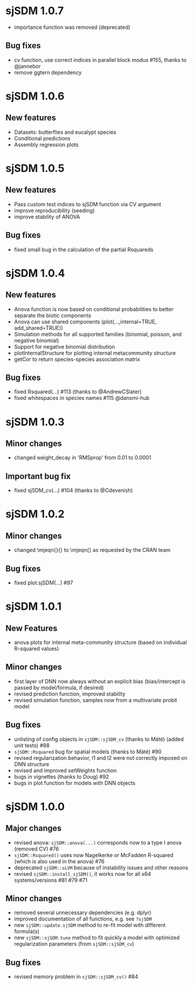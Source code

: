 # sjSDM 1.0.7

* importance function was removed (deprecated)

## Bug fixes
* cv function, use correct indices in parallel block modus #155, thanks to @jannebor
* remove ggtern dependency


# sjSDM 1.0.6
## New features
* Datasets: butterflies and eucalypt species
* Conditional predictions
* Assembly regression plots


# sjSDM 1.0.5
## New features
* Pass custom test indices to sjSDM function via CV argument
* improve reproducibility (seeding)
* improve stability of ANOVA

## Bug fixes
* fixed small bug in the calculation of the partial Rsquareds

# sjSDM 1.0.4
## New features

* Anova function is now based on conditional probabilities to better separate 
  the biotic components
* Anova can use shared components (plot(...,internal=TRUE, add_shared=TRUE))
* Simulation methods for all supported families (binomial, poisson, and
  negative binomial)
* Support for negative binomial distribution
* plotInternalStructure for plotting internal metacommunity structure
* getCor to return species-species association matrix


## Bug fixes

* fixed Rsquared(...) #113 (thanks to @AndrewCSlater)
* fixed whitespaces in species names #115 @dansmi-hub

# sjSDM 1.0.3
## Minor changes

* changed weight_decay in 'RMSprop' from 0.01 to 0.0001 

## Important bug fix

* fixed sjSDM_cv(...) #104 (thanks to @Cdevenish)



# sjSDM 1.0.2
## Minor changes
* changed \mjeqn{}{} to \mjeqn{} as requested by the CRAN team

## Bug fixes

* fixed plot.sjSDM(...) #97



# sjSDM 1.0.1

## New Features

* anova plots for internal meta-community structure (based on individual R-squared values)

## Minor changes

* first layer of DNN now always without an explicit bias (bias/intercept is passed by model/formula, if desired)
* revised prediction function, improved stability
* revised simulation function, samples now from a multivariate probit model

## Bug fixes

* unlisting of config objects in `sjSDM::sjSDM_cv` (thanks to Máté) (added unit tests)  #88
* `sjSDM::Rsquared` bug for spatial models (thanks to Máté) #90
* revised regularization behavior, l1 and l2 were not correctly imposed on DNN structure
* revised and improved setWeights function
* bugs in vignettes (thanks to Doug) #92
* bugs in plot function for models with DNN objects




# sjSDM 1.0.0

## Major changes

* revised anova: `sjSDM::anova(...)` corresponds now to a type I anova (removed CV) #76
* `sjSDM::Rsquared()` uses now Nagelkerke or McFadden R-squared (which is also used in the anova) #76
* deprecated `sjSDM::sLVM` because of instability issues and other reasons
* revised `sjSDM::install_sjSDM()`, it works now for all x64 systems/versions #81 #79 #71

## Minor changes

* removed several unnecessary dependencies (e.g. dplyr)
* improved documentation of all functions, e.g. see `?sjSDM`
* new `sjSDM::update.sjSDM` method to re-fit model with different formula(s)
* new `sjSDM::sjSDM.tune` method to fit quickly a model with optimized regularization parameters (from `sjSDM::sjSDM_cv`)

## Bug fixes

* revised memory problem in `sjSDM::sjSDM_cv()` #84